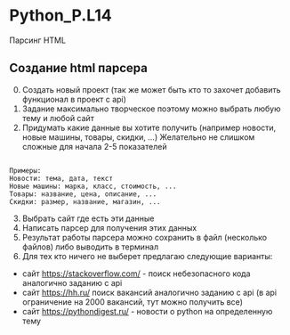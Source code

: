 # Python_P.L14
Парсинг HTML

## Создание html парсера
0. Создать новый проект (так же может быть кто то захочет добавить функционал в проект с api)
1. Задание максимально творческое поэтому можно выбрать любую тему и любой сайт
2. Придумать какие данные вы хотите получить (например новости, новые машины, товары, скидки, ...) Желательно не слишком сложные для начала 2-5 показателей

<code>
Примеры:
Новости: тема, дата, текст
Новые машины: марка, класс, стоимость, ...
Товары: название, цена, описание, ...
Скидки: размер, название, магазин, ...
</code>

3. Выбрать сайт где есть эти данные
4. Написать парсер для получения этих данных
5. Результат работы парсера можно сохранить в файл (несколько файлов) либо выводить в терминал
6. Для тех кто ничего не выберет предлагаю следующие варианты:
- сайт https://stackoverflow.com/ - поиск небезопасного кода аналогично заданию с api
- сайт https://hh.ru/ поиск вакансий аналогично заданию с api (в api ограничение на 2000 вакансий, тут можно получить все)
- сайт https://pythondigest.ru/ - новости о python на определенную тему
